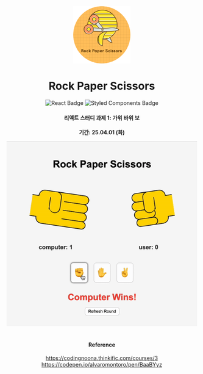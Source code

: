 <div align="center">
  <img src="img/logo2.png" width="150px"/>
</div>

<h1 align="center">Rock Paper Scissors</h1>

<div align="center">
  <img src="https://img.shields.io/badge/React-20232A?style=for-the-badge&logo=react&logoColor=61DAFB" alt="React Badge"/>
  <img src="https://img.shields.io/badge/styled--components-DB7093?style=for-the-badge&logo=styled-components&logoColor=white" alt="Styled Components Badge"/>

</div>

<div align="center">
    <h4>리액트 스터디 과제 1: 가위 바위 보 </h4>
    <p><strong>기간: 25.04.01 (화)</strong></p></p>
</div>

<div align="center">
  <img src="./img/rcp3.gif" width="500px"/>
</div>

<br/>

<div align="center">

#### Reference

https://codingnoona.thinkific.com/courses/3 <br/>
https://codepen.io/alvaromontoro/pen/BaaBYyz

</div>
